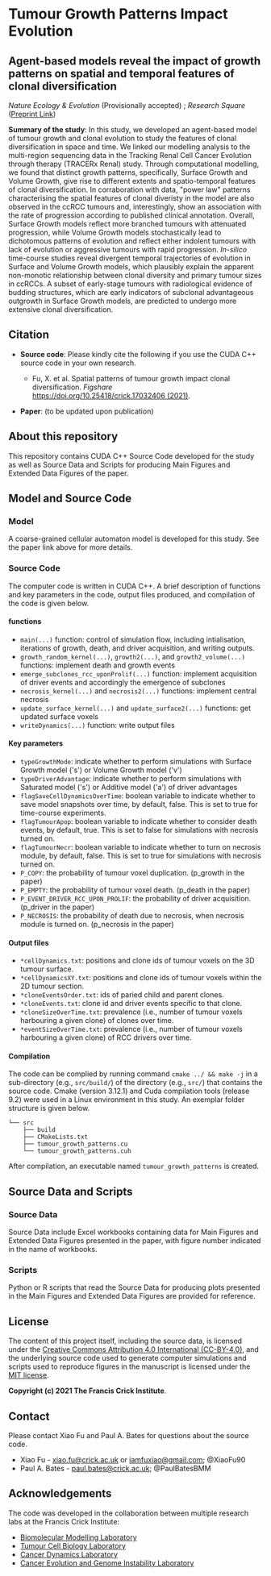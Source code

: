 # Tumour Growth Patterns Impact Evolution

## Agent-based models reveal the impact of growth patterns on spatial and temporal features of clonal diversification

*Nature Ecology & Evolution* (Provisionally accepted) ; *Research Square* ([Preprint Link](https://www.researchsquare.com/article/rs-244285/v1 "Preprint on Research Square"))

**Summary of the study**: In this study, we developed an agent-based model of tumour growth and clonal evolution to study the features of clonal diversification in space and time. We linked our modelling analysis to the multi-region sequencing data in the Tracking Renal Cell Cancer Evolution through therapy (TRACERx Renal) study. Through computational modelling, we found that distinct growth patterns, specifically, Surface Growth and Volume Growth, give rise to different extents and spatio-temporal features of clonal diversification. In corraboration with data, "power law" patterns characterising the spatial features of clonal diveristy in the model are also observed in the ccRCC tumours and, interestingly, show an association with the rate of progression according to published clinical annotation. Overall, Surface Growth models reflect more branched tumours with attenuated progression, while Volume Growth models stochastically lead to dichotomous patterns of evolution and reflect either indolent tumours with lack of evolution or aggressive tumours with rapid progression. *In-silico* time-course studies reveal divergent temporal trajectories of evolution in Surface and Volume Growth models, which plausibly explain the apparent non-monotic relationship between clonal diversity and primary tumour sizes in ccRCCs. A subset of early-stage tumours with radiological evidence of budding structures, which are early indicators of subclonal advantageous outgrowth in Surface Growth models, are predicted to undergo more extensive clonal diversification. 


## Citation

* **Source code**: Please kindly cite the following if you use the CUDA C++ source code in your own research.

  * Fu, X. et al. Spatial patterns of tumour growth impact clonal diversification. *Figshare* https://doi.org/10.25418/crick.17032406 (2021).

* **Paper**: (to be updated upon publication)

## About this repository
This repository contains CUDA C++ Source Code developed for the study as well as Source Data and Scripts for producing Main Figures and Extended Data Figures of the paper.

## Model and Source Code

### Model
A coarse-grained cellular automaton model is developed for this study. See the paper link above for more details.

### Source Code
The computer code is written in CUDA C++. A brief description of functions and key parameters in the code, output files produced, and compilation of the code is given below.

#### functions
* `main(...)` function: control of simulation flow, including intialisation, iterations of growth, death, and driver acquisition, and writing outputs.
* `growth_random_kernel(...)`, `growth2(...)`, and `growth2_volume(...)` functions: implement death and growth events
* `emerge_subclones_rcc_uponProlif(...)` function: implement acquisition of driver events and accordingly the emergence of subclones
* `necrosis_kernel(...)` and `necrosis2(...)` functions: implement central necrosis
* `update_surface_kernel(...)` and `update_surface2(...)` functions: get updated surface voxels
* `writeDynamics(...)` function: write output files

#### Key parameters
* `typeGrowthMode`: indicate whether to perform simulations with Surface Growth model ('s') or Volume Growth model ('v')
* `typeDriverAdvantage`: indicate whether to perform simulations with Saturated model ('s') or Additive model ('a') of driver advantages
* `flagSaveCellDynamicsOverTime`: boolean variable to indicate whether to save model snapshots over time, by default, false. This is set to true for time-course experiments.
* `flagTumourApop`: boolean variable to indicate whether to consider death events, by default, true. This is set to false for simulations with necrosis turned on.
* `flagTumourNecr`: boolean variable to indicate whether to turn on necrosis module, by default, false. This is set to true for simulations with necrosis turned on.
* `P_COPY`: the probability of tumour voxel duplication. (p_growth in the paper)
* `P_EMPTY`: the probability of tumour voxel death. (p_death in the paper)
* `P_EVENT_DRIVER_RCC_UPON_PROLIF`: the probability of driver acquisition. (p_driver in the paper)
* `P_NECROSIS`: the probability of death due to necrosis, when necrosis module is turned on. (p_necrosis in the paper)

#### Output files
* `*cellDynamics.txt`: positions and clone ids of tumour voxels on the 3D tumour surface. 
* `*cellDynamicsXY.txt`: positions and clone ids of tumour voxels within the 2D tumour section.
* `*cloneEventsOrder.txt`: ids of paried child and parent clones.
* `*cloneEvents.txt`: clone id and driver events specific to that clone.
* `*cloneSizeOverTime.txt`: prevalence (i.e., number of tumour voxels harbouring a given clone) of clones over time.
* `*eventSizeOverTime.txt`: prevalence (i.e., number of tumour voxels harbouring a given clone) of RCC drivers over time.

#### Compilation
The code can be complied by running command `cmake ../ && make -j` in a sub-directory (e.g., `src/build/`) of the directory (e.g., `src/`) that contains the source code. Cmake (version 3.12.1) and Cuda compilation tools (release 9.2) were used in a Linux environment in this study.
An exemplar folder structure is given below.
```
└── src
    ├── build
    ├── CMakeLists.txt
    ├── tumour_growth_patterns.cu
    └── tumour_growth_patterns.cuh
```
After compilation, an executable named `tumour_growth_patterns` is created. 

## Source Data and Scripts

### Source Data
Source Data include Excel workbooks containing data for Main Figures and Extended Data Figures presented in the paper, with figure number indicated in the name of workbooks.

### Scripts
Python or R scripts that read the Source Data for producing plots presented in the Main Figures and Extended Data Figures are provided for reference.

## License
The content of this project itself, including the source data, is licensed under the [Creative Commons Attribution 4.0 International (CC-BY-4.0)](https://creativecommons.org/licenses/by/4.0/legalcode), and the underlying source code used to generate computer simulations and scripts used to reproduce figures in the manuscript is licensed under the [MIT license](LICENSE.md). 

**Copyright (c) 2021 The Francis Crick Institute**.

## Contact
Please contact Xiao Fu and Paul A. Bates for questions about the source code.
* Xiao Fu - xiao.fu@crick.ac.uk or iamfuxiao@gmail.com; @XiaoFu90
* Paul A. Bates - paul.bates@crick.ac.uk; @PaulBatesBMM

## Acknowledgements
The code was developed in the collaboration between multiple research labs at the Francis Crick Institute:
* [Biomolecular Modelling Laboratory](https://www.crick.ac.uk/research/labs/paul-bates "Biomolecular Modelling")
* [Tumour Cell Biology Laboratory](https://www.crick.ac.uk/research/labs/erik-sahai "Tumour Cell Biology")
* [Cancer Dynamics Laboratory](https://www.crick.ac.uk/research/labs/samra-turajlic "Cancer Dynamics")
* [Cancer Evolution and Genome Instability Laboratory](https://www.crick.ac.uk/research/labs/charles-swanton "Cancer Evolution and Genome Instability")


